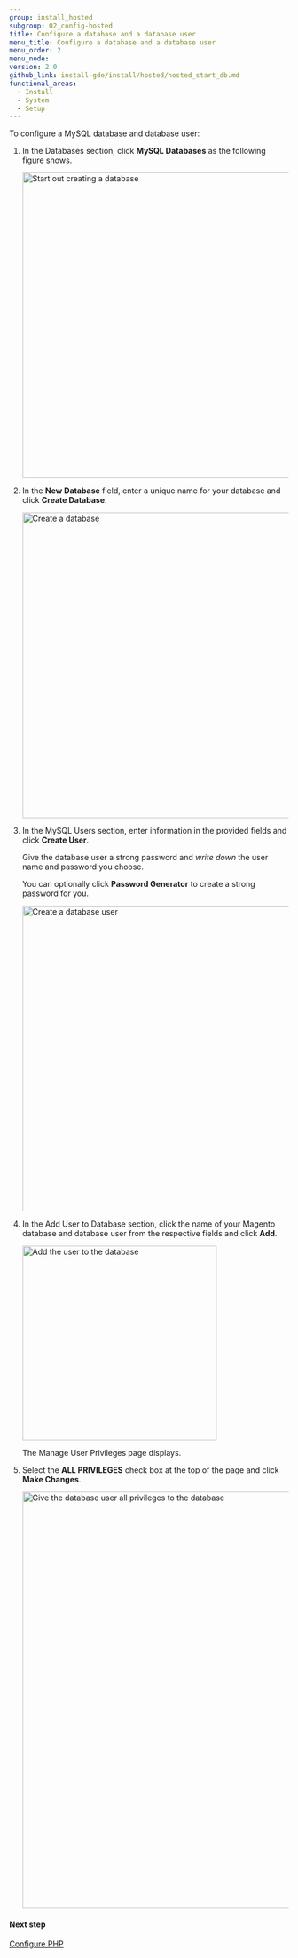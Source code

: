 ```yaml
---
group: install_hosted
subgroup: 02_config-hosted
title: Configure a database and a database user
menu_title: Configure a database and a database user
menu_order: 2
menu_node:
version: 2.0
github_link: install-gde/install/hosted/hosted_start_db.md
functional_areas:
  - Install
  - System
  - Setup
---
```


To configure a MySQL database and database user:

1.	In the Databases section, click **MySQL Databases** as the following figure shows.

	<img src="{{ site.baseurl }}/common/images/install-merch_conf-db.png" width="550px" alt="Start out creating a database">
2.	In the **New Database** field, enter a unique name for your database and click **Create Database**.

	<img src="{{ site.baseurl }}/common/images/install-merch_create-db.png" width="550px" alt="Create a database">

3.	In the MySQL Users section, enter information in the provided fields and click **Create User**.

	<div class="bs-callout bs-callout-info" id="info">
  		<p>Give the database user a strong password and <em>write down</em> the user name and password you choose.</p>
  		<p>You can optionally click <strong>Password Generator</strong> to create a strong password for you.</p>
	</div>

	<img src="{{ site.baseurl }}/common/images/install-merch_create-db-user.png" width="550px" alt="Create a database user">

4.	In the Add User to Database section, click the name of your Magento database and database user from the respective fields and click **Add**.

	<img src="{{ site.baseurl }}/common/images/install-merch_add-user-to-db.png" width="350px" alt="Add the user to the database">

	The Manage User Privileges page displays.

5.	Select the **ALL PRIVILEGES** check box at the top of the page and click **Make Changes**.

	<img src="{{ site.baseurl }}/common/images/install-merch_db-user-privs.png" width="750px" alt="Give the database user all privileges to the database">

#### Next step
<a href="{{page.baseurl}}/install-gde/install/hosted/hosted_start_php.html">Configure PHP</a>

